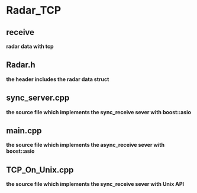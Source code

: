 # Radar_TCP
## receive 
**radar data with tcp**
## Radar.h
**the header includes the radar data struct**
## sync_server.cpp
**the source file which implements the sync_receive sever with boost::asio**
## main.cpp
**the source file which implements the async_receive sever with boost::asio**
## TCP_On_Unix.cpp
**the source file which implements the sync_receive sever with Unix API**


